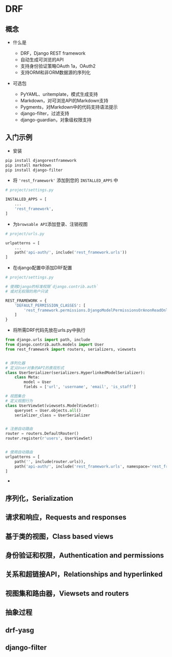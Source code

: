 # DRF



## 概念

* 什么是
  * DRF，Django REST framework
  * 自动生成可浏览的API
  * 支持身份验证策略OAuth 1a，OAuth2
  * 支持ORM和非ORM数据源的序列化



* 可选包
  * PyYAML、uritemplate，模式生成支持
  * Markdown，对可浏览API的Markdown支持
  * Pygments，对Markdown中的代码支持语法提示
  * django-filter，过滤支持
  * django-guardian，对象级权限支持



## 入门示例

* 安装

```sh
pip install djangorestframework
pip install markdown
pip install django-filter
```



* 将 `'rest_framework'` 添加到您的 `INSTALLED_APPS` 中

```py
# project/settings.py

INSTALLED_APPS = [
    ...
    'rest_framework',
]
```



* 为`browsable API`添加登录、注销视图

```py
# project/urls.py

urlpatterns = [
    ...
    path('api-auth/', include('rest_framework.urls'))
]
```



* 在django配置中添加DRF配置

```py
# project/settings.py

# 使用Django的标准权限`django.contrib.auth`
# 或对无权限的用户只读

REST_FRAMEWORK = {
    'DEFAULT_PERMISSION_CLASSES': [
        'rest_framework.permissions.DjangoModelPermissionsOrAnonReadOnly'
    ]
}
```



* 将所需DRF代码先放在urls.py中执行

```py
from django.urls import path, include
from django.contrib.auth.models import User
from rest_framework import routers, serializers, viewsets


# 序列化器
# 定义User对象的API的表现形式
class UserSerializer(serializers.HyperlinkedModelSerializer):
    class Meta:
        model = User
        fields = ['url', 'username', 'email', 'is_staff']

# 视图集合
# 定义视图行为
class UserViewSet(viewsets.ModelViewSet):
    queryset = User.objects.all()
    serializer_class = UserSerializer


# 注册自动路由
router = routers.DefaultRouter()
router.register(r'users', UserViewSet)


# 使用自动路由
urlpatterns = [
    path('', include(router.urls)),
    path('api-auth/', include('rest_framework.urls', namespace='rest_framework'))
]
```

-

## 序列化，Serialization



## 请求和响应，Requests and responses



## 基于类的视图，Class based views



## 身份验证和权限，Authentication and permissions



## 关系和超链接API，Relationships and hyperlinked



## 视图集和路由器，Viewsets and routers



## 抽象过程



## drf-yasg



## django-filter


